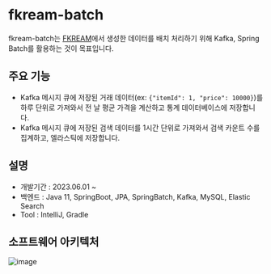 # fkream-batch

fkream-batch는 [FKREAM](https://github.com/f-lab-edu/FKREAM)에서 생성한 데이터를 배치 처리하기 위해 Kafka, Spring Batch를
활용하는 것이 목표입니다.

## 주요 기능

- Kafka 메시지 큐에 저장된 거래 데이터(ex: `{"itemId": 1, "price": 10000}`)를  하루 단위로 가져와서 전 날 평균 가격을 계산하고 통계 데이터베이스에 저장합니다.
- Kafka 메시지 큐에 저장된 검색 데이터를 1시간 단위로 가져와서 검색 카운트 수를 집계하고, 엘라스틱에 저장합니다.

## 설명

- 개발기간 : 2023.06.01 ~
- 백엔드 : Java 11, SpringBoot, JPA, SpringBatch, Kafka, MySQL, Elastic Search
- Tool : IntelliJ, Gradle

## 소프트웨어 아키텍처

![image](https://github.com/f-lab-edu/fkream-batch/assets/79684851/5822a1c0-2514-4ed3-922b-a7b0fbff48a2)
